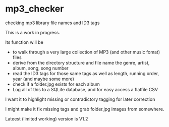# mp3_checker
checking mp3 library file names and ID3 tags

This is a work in progress. 

Its function will be 

* to walk through a very large collection of MP3 (and other music fomat) files
* derive from the directory structure and file name the genre, artist, album, song, song number
* read the ID3 tags for those same tags as well as length, running order, year (and maybe some more) 
* check if a folder.jpg exists for each album
* Log all of this to a SQLite database, and for easy access a flatfile CSV

I want it to highlight missing or contradictory tagging for later correction

I might make it fix missing tags and grab folder.jpg images from somewhere.

Lateest (limited working) version is V1.2 
